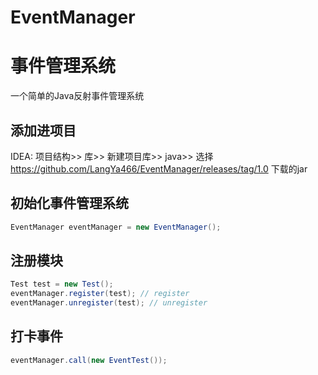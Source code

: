 # EventManager
# 事件管理系统

一个简单的Java反射事件管理系统

## 添加进项目
IDEA:
项目结构>>
库>>
新建项目库>>
java>>
选择
https://github.com/LangYa466/EventManager/releases/tag/1.0
下载的jar

## 初始化事件管理系统
```java
EventManager eventManager = new EventManager();
```

## 注册模块
```java
Test test = new Test();
eventManager.register(test); // register
eventManager.unregister(test); // unregister
```

## 打卡事件
```java
eventManager.call(new EventTest());
```
